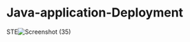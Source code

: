 # Java-application-Deployment

STE![Screenshot (35)](https://github.com/user-attachments/assets/dbc9eb5e-e2f1-4c67-a3c7-84b1c982c7b7)
